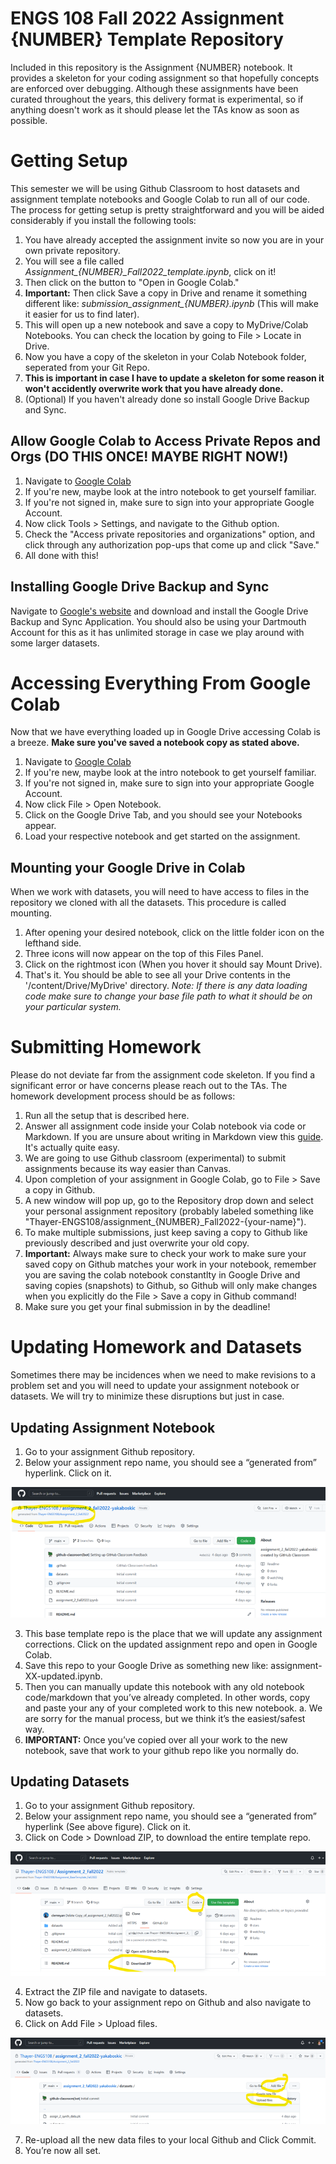 # ENGS 108 Fall 2022 Assignment {NUMBER} Template Repository
Included in this repository is the Assignment {NUMBER} notebook. It provides a skeleton for your coding assignment so that hopefully concepts are enforced over debugging. Although these assignments have been curated throughout the years, this delivery format is experimental, so if anything doesn't work as it should please let the TAs know as soon as possible. 

# Getting Setup

This semester we will be using Github Classroom to host datasets and assignment template notebooks and Google Colab to run all of our code. The process for getting setup is pretty straightforward and you will be aided considerably if you install the following tools:
1. You have already accepted the assignment invite so now you are in your own private repository.
1. You will see a file called *Assignment_{NUMBER}_Fall2022_template.ipynb*, click on it!
1. Then click on the button to "Open in Google Colab."
1. **Important:** Then click Save a copy in Drive and rename it something different like: *submission_assignment_{NUMBER}.ipynb* (This will make it easier for us to find later). 
1. This will open up a new notebook and save a copy to MyDrive/Colab Notebooks. You can check the location by going to File > Locate in Drive.
1. Now you have a copy of the skeleton in your Colab Notebook folder, seperated from your Git Repo.
1. **This is important in case I have to update a skeleton for some reason it won't accidently overwrite work that you have already done.**
1. (Optional) If you haven't already done so install Google Drive Backup and Sync.

## Allow Google Colab to Access Private Repos and Orgs (DO THIS ONCE! MAYBE RIGHT NOW!)
1. Navigate to [Google Colab](https://colab.research.google.com/notebooks/intro.ipynb)
1. If you're new, maybe look at the intro notebook to get yourself familiar.
1. If you're not signed in, make sure to sign into your appropriate Google Account.
1. Now click Tools > Settings, and navigate to the Github option.
1. Check the "Access private repositories and organizations" option, and click through any authorization pop-ups that come up and click "Save."
1. All done with this!

## Installing Google Drive Backup and Sync
Navigate to [Google's website](https://www.google.com/drive/download/) and download and install the Google Drive Backup and Sync Application. You should also be using your Dartmouth Account for this as it has unlimited storage in case we play around with some larger datasets.

# Accessing Everything From Google Colab
Now that we have everything loaded up in Google Drive accessing Colab is a breeze. **Make sure you've saved a notebook copy as stated above.**
1. Navigate to [Google Colab](https://colab.research.google.com/notebooks/intro.ipynb)
1. If you're new, maybe look at the intro notebook to get yourself familiar.
1. If you're not signed in, make sure to sign into your appropriate Google Account.
1. Now click File > Open Notebook. 
1. Click on the Google Drive Tab, and you should see your Notebooks appear. 
1. Load your respective notebook and get started on the assignment.

## Mounting your Google Drive in Colab
When we work with datasets, you will need to have access to files in the repository we cloned with all the datasets. This procedure is called mounting. 
1. After opening your desired notebook, click on the little folder icon on the lefthand side.
1. Three icons will now appear on the top of this Files Panel.
1. Click on the rightmost icon (When you hover it should say Mount Drive).
1. That's it. You should be able to see all your Drive contents in the '/content/Drive/MyDrive' directory. 
*Note: If there is any data loading code make sure to change your base file path to what it should be on your particular system.*

# Submitting Homework
Please do not deviate far from the assignment code skeleton. If you find a significant error or have concerns please reach out to the TAs.
The homework development process should be as follows:
1. Run all the setup that is described here.
1. Answer all assignment code inside your Colab notebook via code or Markdown. If you are unsure about writing in Markdown view this [guide](https://colab.research.google.com/notebooks/markdown_guide.ipynb#scrollTo=tPqPXAKKkzaM). It's actually quite easy.
1. We are going to use Github classroom (experimental) to submit assignments because its way easier than Canvas.
1. Upon completion of your assignment in Google Colab, go to File > Save a copy in Github. 
1. A new window will pop up, go to the Repository drop down and select your personal assignment repository (probably labeled something like "Thayer-ENGS108/assignment_{NUMBER}_Fall2022-{your-name}").
1. To make multiple submissions, just keep saving a copy to Github like previously described and just overwrite your old copy.
1. **Important:** Always make sure to check your work to make sure your saved copy on Github matches your work in your notebook, remember you are saving the colab notebook constantlty in Google Drive and saving copies (snapshots) to Github, so Github will only make changes when you explicitly do the File > Save a copy in Github command!
1. Make sure you get your final submission in by the deadline!

# Updating Homework and Datasets
Sometimes there may be incidences when we need to make revisions to a problem set and you will need to update your assignment notebook or datasets. We will try to minimize these disruptions but just in case.

## Updating Assignment Notebook
1.	Go to your assignment Github repository. 
2.	Below your assignment repo name, you should see a “generated from” hyperlink. Click on it.

![Screenshot](assets/readme-image-1.png?raw=true "Screenshot 1")

3.	This base template repo is the place that we will update any assignment corrections. Click on the updated assignment repo and open in Google Colab.
4.	Save this repo to your Google Drive as something new like: assignment-XX-updated.ipynb. 
5.	Then you can manually update this notebook with any old notebook code/markdown that you’ve already completed. In other words, copy and paste your any of your completed work to this new notebook. 
a.	We are sorry for the manual process, but we think it’s the easiest/safest way.
6.	**IMPORTANT:** Once you’ve copied over all your work to the new notebook, save that work to your github repo like you normally do.

## Updating Datasets
1.	Go to your assignment Github repository. 
2.	Below your assignment repo name, you should see a “generated from” hyperlink (See above figure). Click on it.
3.	Click on Code > Download ZIP, to download the entire template repo.

![Screenshot](assets/readme-image-2.png?raw=true "Screenshot 2")

4.	Extract the ZIP file and navigate to datasets.
5.	Now go back to your assignment repo on Github and also navigate to datasets.
6.	Click on Add File > Upload files.

![Screenshot](assets/readme-image-3.png?raw=true "Screenshot 3")

7.	Re-upload all the new data files to your local Github and Click Commit.
8.	You’re now all set.  
